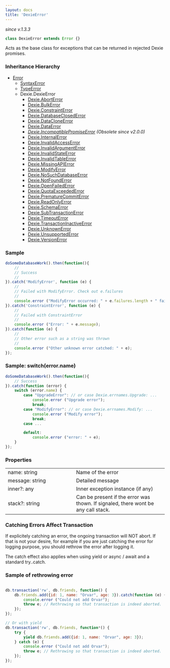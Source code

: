 ```yaml
---
layout: docs
title: 'DexieError'
---
```

*since v.1.3.3*

```javascript
class DexieError extends Error {}
```
Acts as the base class for exceptions that can be returned in rejected Dexie promises.

### Inheritance Hierarchy

* [Error](https://developer.mozilla.org/en-US/docs/Web/JavaScript/Reference/Global_Objects/Error)
  * [SyntaxError](https://developer.mozilla.org/en-US/docs/Web/JavaScript/Reference/Global_Objects/SyntaxError)
  * [TypeError](https://developer.mozilla.org/en-US/docs/Web/JavaScript/Reference/Global_Objects/TypeError)
  * Dexie.DexieError
    * [Dexie.AbortError](Dexie.AbortError)
    * [Dexie.BulkError](Dexie.BulkError)
    * [Dexie.ConstraintError](Dexie.ConstraintError)
    * [Dexie.DatabaseClosedError](Dexie.DatabaseClosedError)
    * [Dexie.DataCloneError](Dexie.DataClonError)
    * [Dexie.DataError](Dexie.DataError)
    * *[Dexie.IncompatiblePromiseError](Dexie.IncompatiblePromiseError)  (Obsolete since v2.0.0)*
    * [Dexie.InternalError](Dexie.InternalError)
    * [Dexie.InvalidAccessError](Dexie.InvalidAccessError)
    * [Dexie.InvalidArgumentError](Dexie.InvalidArgumentError)
    * [Dexie.InvalidStateError](Dexie.InvalidStateError)
    * [Dexie.InvalidTableError](Dexie.InvalidTableError)
    * [Dexie.MissingAPIError](Dexie.MissingAPIError)
    * [Dexie.ModifyError](Dexie.ModifyError)
    * [Dexie.NoSuchDatabaseError](Dexie.NoSuchDatabaseError)
    * [Dexie.NotFoundError](Dexie.NotFoundError)
    * [Dexie.OpenFailedError](Dexie.OpenFailedError)
    * [Dexie.QuotaExceededError](Dexie.QuotaExceededError)
    * [Dexie.PrematureCommitError](Dexie.PrematureCommitError)
    * [Dexie.ReadOnlyError](Dexie.ReadOnlyError)
    * [Dexie.SchemaError](Dexie.SchemaError)
    * [Dexie.SubTransactionError](Dexie.SubTransactionError)
    * [Dexie.TimeoutError](Dexie.TimeoutError)
    * [Dexie.TransactionInactiveError](Dexie.TransactionInactiveError)
    * [Dexie.UnknownError](Dexie.UnknownError)
    * [Dexie.UnsupportedError](Dexie.UnsupportedError)
    * [Dexie.VersionError](Dexie.VersionError)

### Sample

```javascript
doSomeDatabaseWork().then(function(){
    //
    // Success
    //
}).catch('ModifyError', function (e) {
    //
    // Failed with ModifyError. Check out e.failures
    //
    console.error ("ModifyError occurred: " + e.failures.length + " failures"); +
}).catch('ConstraintError', function (e) {
    //
    // Failed with ConstraintError
    //
    console.error ("Error: " + e.message);
}).catch(function (e) {
    //
    // Other error such as a string was thrown
    //
    console.error ("Other unknown error catched: " + e);
});
```

### Sample: switch(error.name)
```javascript
doSomeDatabaseWork().then(function(){
    // Success
}).catch(function (error) {
    switch (error.name) {
        case "UpgradeError": // or case Dexie.errnames.Upgrade: ...
            console.error ("Upgrade error");
            break;
        case "ModifyError": // or case Dexie.errnames.Modify: ...
            console.error ("Modify error");
            break;
        case ...

        default:
            console.error ("error: " + e);
    }
});
```
### Properties

<table>
<tr><td width="200">name: string</td><td>Name of the error</tr>
<tr><td>message: string</td><td>Detailed message</td></tr>
<tr><td>inner?: any</td><td>Inner exception instance (if any)</td></tr>
<tr><td>stack?: string</td><td>Can be present if the error was thown. If signaled, there wont be any call stack.</td></tr>
</table>

### Catching Errors Affect Transaction

If explicitely catching an error, the ongoing transaction will NOT abort. If that is not your desire, for example if you are just catching the error for logging purpose, you should rethrow the error after logging it.

The catch effect also applies when using yield or async / await and a standard try..catch.

### Sample of rethrowing error
```javascript

db.transaction('rw', db.friends, function() {
    db.friends.add({id: 1, name: "Orvar", age: 3}).catch(function (e) {
        console.error ("Could not add Orvar");
        throw e; // Rethrowing so that transaction is indeed aborted.
    });
});

// Or with yield
db.transaction('rw', db.friends, function*() {
    try {
        yield db.friends.add({id: 1, name: "Orvar", age: 3});
    } catch (e) {
        console.error ("Could not add Orvar");
        throw e; // Rethrowing so that transaction is indeed aborted.
    });
});
```

